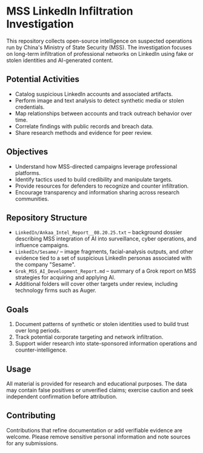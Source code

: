 # MSS LinkedIn Infiltration Investigation

This repository collects open-source intelligence on suspected operations run by China's Ministry of State Security (MSS). The investigation focuses on long-term infiltration of professional networks on LinkedIn using fake or stolen identities and AI-generated content.

## Potential Activities

- Catalog suspicious LinkedIn accounts and associated artifacts.
- Perform image and text analysis to detect synthetic media or stolen credentials.
- Map relationships between accounts and track outreach behavior over time.
- Correlate findings with public records and breach data.
- Share research methods and evidence for peer review.

## Objectives

- Understand how MSS-directed campaigns leverage professional platforms.
- Identify tactics used to build credibility and manipulate targets.
- Provide resources for defenders to recognize and counter infiltration.
- Encourage transparency and information sharing across research communities.

## Repository Structure

- `LinkedIn/Ankaa_Intel_Report__08.20.25.txt` – background dossier describing MSS integration of AI into surveillance, cyber operations, and influence campaigns.
- `LinkedIn/Sesame/` – image fragments, facial-analysis outputs, and other evidence tied to a set of suspicious LinkedIn personas associated with the company "Sesame".
- `Grok_MSS_AI_Development_Report.md` – summary of a Grok report on MSS strategies for acquiring and applying AI.
- Additional folders will cover other targets under review, including technology firms such as Auger.

## Goals

1. Document patterns of synthetic or stolen identities used to build trust over long periods.
2. Track potential corporate targeting and network infiltration.
3. Support wider research into state-sponsored information operations and counter-intelligence.

## Usage

All material is provided for research and educational purposes. The data may contain false positives or unverified claims; exercise caution and seek independent confirmation before attribution.

## Contributing

Contributions that refine documentation or add verifiable evidence are welcome. Please remove sensitive personal information and note sources for any submissions.

